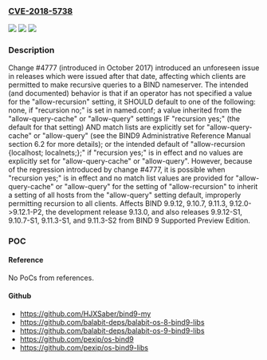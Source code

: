 ### [CVE-2018-5738](https://cve.mitre.org/cgi-bin/cvename.cgi?name=CVE-2018-5738)
![](https://img.shields.io/static/v1?label=Product&message=BIND%209&color=blue)
![](https://img.shields.io/static/v1?label=Version&message=n%2Fa&color=blue)
![](https://img.shields.io/static/v1?label=Vulnerability&message=There%20are%20several%20potential%20problems%20which%20can%20be%20caused%20by%20improperly%20permitting%20recursive%20service%20to%20unauthorized%20clients%2C%20including%3A%0A%0A%20%20%20%20Additional%20queries%20from%20unauthorized%20clients%20may%20increase%20the%20load%20on%20a%20server%2C%20possibly%20degrading%20service%20to%20authorized%20clients.%0A%20%20%20%20Allowing%20queries%20from%20unauthorized%20clients%20can%20potentially%20allow%20a%20server%20to%20be%20co-opted%20for%20use%20in%20DNS%20reflection%20attacks.%0A%20%20%20%20An%20attacker%20may%20be%20able%20to%20deduce%20which%20queries%20a%20server%20has%20previously%20serviced%20by%20examining%20the%20results%20of%20queries%20answered%20from%20the%20cache%2C%20potentially%20leaking%20private%20information%20about%20what%20queries%20have%20been%20performed.%0A&color=brighgreen)

### Description

Change #4777 (introduced in October 2017) introduced an unforeseen issue in releases which were issued after that date, affecting which clients are permitted to make recursive queries to a BIND nameserver. The intended (and documented) behavior is that if an operator has not specified a value for the "allow-recursion" setting, it SHOULD default to one of the following: none, if "recursion no;" is set in named.conf; a value inherited from the "allow-query-cache" or "allow-query" settings IF "recursion yes;" (the default for that setting) AND match lists are explicitly set for "allow-query-cache" or "allow-query" (see the BIND9 Administrative Reference Manual section 6.2 for more details); or the intended default of "allow-recursion {localhost; localnets;};" if "recursion yes;" is in effect and no values are explicitly set for "allow-query-cache" or "allow-query". However, because of the regression introduced by change #4777, it is possible when "recursion yes;" is in effect and no match list values are provided for "allow-query-cache" or "allow-query" for the setting of "allow-recursion" to inherit a setting of all hosts from the "allow-query" setting default, improperly permitting recursion to all clients. Affects BIND 9.9.12, 9.10.7, 9.11.3, 9.12.0->9.12.1-P2, the development release 9.13.0, and also releases 9.9.12-S1, 9.10.7-S1, 9.11.3-S1, and 9.11.3-S2 from BIND 9 Supported Preview Edition.

### POC

#### Reference
No PoCs from references.

#### Github
- https://github.com/HJXSaber/bind9-my
- https://github.com/balabit-deps/balabit-os-8-bind9-libs
- https://github.com/balabit-deps/balabit-os-9-bind9-libs
- https://github.com/pexip/os-bind9
- https://github.com/pexip/os-bind9-libs

